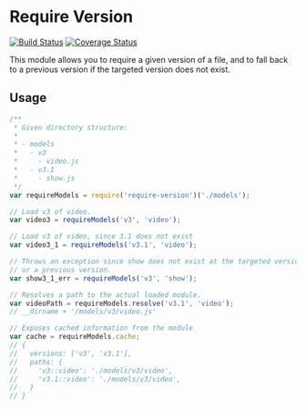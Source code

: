 # Require Version

[![Build Status](https://travis-ci.org/elliotttf/require-version.svg?branch=master)](https://travis-ci.org/elliotttf/require-version)
[![Coverage Status](https://coveralls.io/repos/elliotttf/require-version/badge.svg?branch=master&service=github)](https://coveralls.io/github/elliotttf/require-version?branch=master)

This module allows you to require a given version of a file, and to fall back
to a previous version if the targeted version does not exist.

## Usage

```javascript
/**
 * Given directory structure:
 *
 * - models
 *   - v3
 *     - video.js
 *   - v3.1
 *     - show.js
 */
var requireModels = require('require-version')('./models');

// Load v3 of video.
var video3 = requireModels('v3', 'video');

// Load v3 of video, since 3.1 does not exist
var video3_1 = requireModels('v3.1', 'video');

// Throws an exception since show does not exist at the targeted version
// or a previous version.
var show3_1_err = requireModels('v3', 'show');

// Resolves a path to the actual loaded module.
var videoPath = requireModels.resolve('v3.1', 'video');
// __dirname + '/models/v3/video.js'

// Exposes cached information from the module
var cache = requireModels.cache;
// {
//   versions: ['v3', 'v3.1'],
//   paths: {
//     'v3::video': './models/v3/video',
//     'v3.1::video': './models/v3/video',
//   }
// }
```
